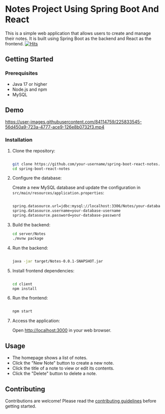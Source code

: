 Notes Project Using Spring Boot And React
===============================

This is a simple web application that allows users to create and manage their notes. It is built using Spring Boot as the backend and React as the frontend.
<a href="https://hits.sh/github.com/vivekkakadiya/Notes-using-Spring-Boot"><img alt="Hits" src="https://hits.sh/github.com/vivekkakadiya/Notes-using-Spring-Boot.svg?label=Viewer%20Count&color=355C7D&labelColor=4083e9"/></a>

Getting Started
---------------

### Prerequisites

-   Java 17 or higher
-   Node.js and npm
-   MySQL

## Demo

https://user-images.githubusercontent.com/84114759/225833545-56d450a9-723a-4777-ace9-126e8b0732f3.mp4




### Installation

1.  Clone the repository:

    ```bash

    git clone https://github.com/your-username/spring-boot-react-notes.git
    cd spring-boot-react-notes
    ```

2.  Configure the database:

    Create a new MySQL database and update the configuration in `src/main/resources/application.properties`:

    ```bash

    spring.datasource.url=jdbc:mysql://localhost:3306/Notes/your-database-name
    spring.datasource.username=your-database-username
    spring.datasource.password=your-database-password
    ```

3.  Build the backend:

    ```bash
    cd server/Notes
    ./mvnw package
    ```
4.  Run the backend:

    ```bash

    java -jar target/Notes-0.0.1-SNAPSHOT.jar
    ```

5.  Install frontend dependencies:

    ```bash

    cd client
    npm install
    ```

6.  Run the frontend:

    ```bash

    npm start
    ```

7.  Access the application:

    Open [http://localhost:3000](http://localhost:3000/) in your web browser.

Usage
-----

-   The homepage shows a list of notes.
-   Click the "New Note" button to create a new note.
-   Click the title of a note to view or edit its contents.
-   Click the "Delete" button to delete a note.

Contributing
------------

Contributions are welcome! Please read the [contributing guidelines](https://github.com/vivekkakadiya/Notes-using-Spring-Boot) before getting started.

